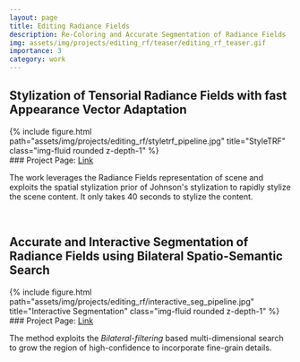 ```yaml
---
layout: page
title: Editing Radiance Fields
description: Re-Coloring and Accurate Segmentation of Radiance Fields 
img: assets/img/projects/editing_rf/teaser/editing_rf_teaser.gif
importance: 3
category: work
---
```



## Stylization of Tensorial Radiance Fields with fast Appearance Vector Adaptation


<div class="row justify-content-sm-center">
    <div class="col-sm-15 mt-3 mt-md-0" >
        {% include figure.html path="assets/img/projects/editing_rf/styletrf_pipeline.jpg" title="StyleTRF" class="img-fluid rounded z-depth-1" %}
    </div>
</div>
### Project Page: <a href="https://rahul-goel.github.io/StyleTRF/">Link</a>


The work leverages the Radiance Fields representation of scene and exploits the spatial stylization prior of Johnson's stylization to rapidly stylize the scene content.
It only takes 40 seconds to stylize the content. 

&nbsp;
&nbsp;
&nbsp;

## Accurate and Interactive Segmentation of Radiance Fields using Bilateral Spatio-Semantic Search

<div class="row justify-content-sm-center">
    <div class="col-sm-15 mt-3 mt-md-0" >
        {% include figure.html path="assets/img/projects/editing_rf/interactive_seg_pipeline.jpg" title="Interactive Segmentation" class="img-fluid rounded z-depth-1" %}
    </div>
</div>
### Project Page: <a href="https://rahul-goel.github.io/isrf/">Link</a>

The method exploits the *Bilateral-filtering* based multi-dimensional search to grow the region of high-confidence to incorporate fine-grain details. 